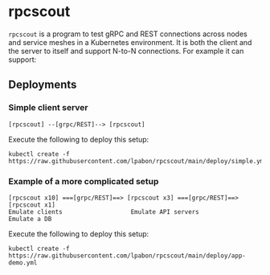 # rpcscout

`rpcscout` is a program to test gRPC and REST connections across nodes and
service meshes in a Kubernetes environment.  It is both the client and the
server to itself and support N-to-N connections. For example it can support:

## Deployments

### Simple client server

```
[rpcscout] --[grpc/REST]--> [rpcscout]
```

Execute the following to deploy this setup:

```
kubectl create -f https://raw.githubusercontent.com/lpabon/rpcscout/main/deploy/simple.yml
```

### Example of a more complicated setup

```
[rpcscout x10] ===[grpc/REST]==> [rpcscout x3] ===[grpc/REST]==> [rpcscout x1]
Emulate clients                   Emulate API servers             Emulate a DB
```

Execute the following to deploy this setup:

```
kubectl create -f https://raw.githubusercontent.com/lpabon/rpcscout/main/deploy/app-demo.yml
```


